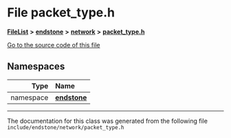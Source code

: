 

# File packet\_type.h



[**FileList**](files.md) **>** [**endstone**](dir_6cf277b678674f97c7a2b6b3b2447b33.md) **>** [**network**](dir_5fb49eba5df98b849987b1937230be97.md) **>** [**packet\_type.h**](packet__type_8h.md)

[Go to the source code of this file](packet__type_8h_source.md)
















## Namespaces

| Type | Name |
| ---: | :--- |
| namespace | [**endstone**](namespaceendstone.md) <br> |





















































------------------------------
The documentation for this class was generated from the following file `include/endstone/network/packet_type.h`

